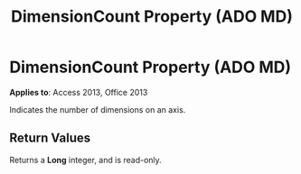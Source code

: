 ﻿---
title: DimensionCount Property (ADO MD)
TOCTitle: DimensionCount Property (ADO MD)
ms:assetid: 10c6c0eb-d859-621c-9d7c-fa49c480cc91
ms:mtpsurl: https://msdn.microsoft.com/library/JJ248875(v=office.15)
ms:contentKeyID: 48543301
ms.date: 09/18/2015
mtps_version: v=office.15
---

# DimensionCount Property (ADO MD)


**Applies to**: Access 2013, Office 2013

Indicates the number of dimensions on an axis.

## Return Values

Returns a **Long** integer, and is read-only.

